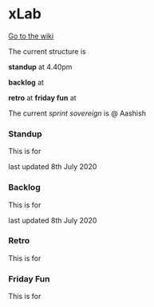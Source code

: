 # xLab

[Go to the wiki](https://github.com/DeloitteDigitalUK/xLab/wiki)


The current structure is

**standup** at 4.40pm

**backlog** at

**retro** at
**friday fun** at


The current _sprint sovereign_ is @ Aashish

### Standup
This is for

last updated 8th July 2020

### Backlog
This is for

last updated 8th July 2020

### Retro
This is for



### Friday Fun
This is for


